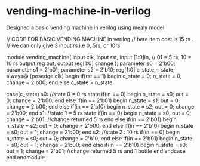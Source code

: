 # vending-machine-in-verilog
Designed a basic vending machine in verilog using mealy model.


// CODE FOR BASIC VENDING MACHINE in verilog
// here item cost is 15 rs .
// we can only give 3 input rs i.e 0, 5rs, or 10rs.

module vending_machine(
input clk, input rst, input [1:0]in, 
  // 01 = 5 rs, 10 = 10 rs
output reg out, output reg[1:0] change
);
parameter s0 = 2'b00;
parameter s1 = 2'b01;
parameter s2 = 2'b10;
reg[1:0] c_state,n_state;
  always@ (posedge clk)
  begin
if(rst == 1)
begin
c_state = 0;
n_state = 0;
change = 2'b00;
end
else
c_state = n_state;
  
case(c_state)
s0: //state 0 =  0 rs state
if(in == 0)
begin
n_state = s0;
out = 0;
change = 2'b00;
end
else if(in == 2'b01)
begin
n_state = s1;
out = 0;
change = 2'b00;
end
else if(in == 2'b10)
begin
n_state = s2;
out = 0;
change = 2'b00;
end
s1: //state 1  = 5 rs state
if(in == 0)
begin
n_state = s0;
out = 0;
change = 2'b01; //change returned 5 rs
end
else if(in == 2'b01)
begin
n_state = s2;
out = 0;
change = 2'b00;
end
else if(in == 2'b10)
begin
n_state = s0;
out = 1;
change = 2'b00;
end
s2: //state 2 : 10 rs
if(in == 0)
begin
n_state = s0;
out = 0;
change = 2'b10;
end
else if(in == 2'b01)
begin
n_state = s0;
out = 1;
change = 2'b00;
end
else if(in == 2'b10)
begin
n_state = s0;
out = 1;
change = 2'b01; //change returned 5 rs and 1 bottle
end
endcase
  end
endmodule

